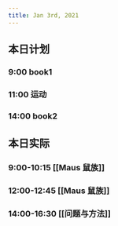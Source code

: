 ```yaml
---
title: Jan 3rd, 2021
---
```


## 本日计划
### 9:00 book1
### 11:00 运动
### 14:00 book2
## 本日实际
### 9:00-10:15 [[Maus 鼠族]]
### 12:00-12:45 [[Maus 鼠族]]
### 14:00-16:30 [[问题与方法]]
### 

